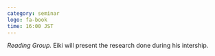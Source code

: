 ```yaml
---
category: seminar
logo: fa-book
time: 16:00 JST
---
```


*Reading Group.* Eiki will present the research done during his intership.

